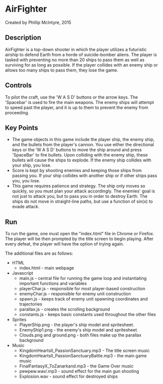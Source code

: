 # AirFighter

Created by Phillip McIntyre, 2015

## Description

AirFighter is a top-down shooter in which the player utilizes a futuristic
airship to defend Earth from a horde of suicide-bomber aliens. The player
is tasked with preventing no more than 20 ships to pass them as well as
surviving for as long as possible. If the player collides with an enemy
ship or allows too many ships to pass them, they lose the game.

## Controls

To pilot the craft, use the 'W A S D' buttons or the arrow keys. The 'Spacebar' is
used to fire the main weapons. The enemy ships will attempt to speed past the
player, and it is up to them to prevent the enemy from proceeding.

## Key Points

* The game objects in this game include the player ship, the enemy ship, and the
bullets from the player's cannon. You use either the directional keys or the
 'W A S D' buttons to move the ship around and press 'SpaceBar' to fire bullets.
 Upon colliding with the enemy ship, these bullets will cause the ships to explode.
 If the enemy ship collides with your ship, you lose.
* Score is kept by shooting enemies and keeping those ships from passing you. If
your ship collides with another ship or if other ships pass you, you lose.
* This game requires patience and strategy. The ship only moves so quickly, so you
must plan your attack accordingly. The enemies' goal is not just to attack you, but
to pass you in order to destroy Earth. The ships do not move in straight-line paths,
but use a function of sin(x) to evade attack.

## Run

To run the game, one must open the "index.html" file in Chrome or Firefox. The
player will be then prompted by the title screen to begin playing. After every
defeat, the player will have the option of trying again.

The additional files are as follows:
* HTML
  * index.html - main webpage
* Javascript
  * main.js - central file for running the game loop and instantiating important functions and
variables
  * playerChar.js - responsible for most player-based construction
  * enemyChar.js - responsible for enemy unit construction
  * spawn.js - keeps track of enemy unit spawning coordinates and trajectories
  * parallax.js - creates the scrolling background
  * constants.js - keeps basic constants used throughout the other files
* Sprites
  * PlayerShip.png - the player's ship model and spritesheet.
  * EnemyShip1.png - the enemy's ship model and spritesheet.
  * Clouds.png and ground.png - both files make up the parallax background
* Music
  * KingdomHeartsII_PassionSanctuary.mp3 - The title screen music
  * KingdomHeartsII_PassionSanctuaryBattle.mp3 - the main game music
  * FinalFantasyX_ToZanarkand.mp3 - the Game Over music
  * pewpew.wav/.mp3 - sound effect for the main gun shooting
  * Explosion.wav - sound effect for destroyed ships
